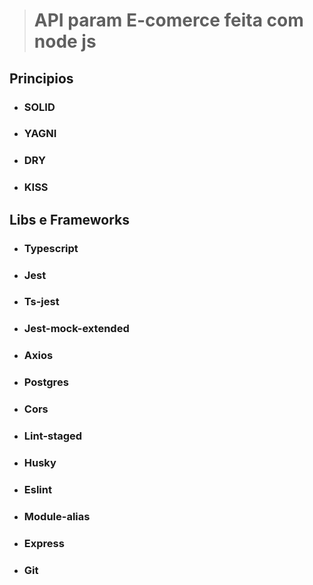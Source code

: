 > # API param E-comerce feita com node js

## Principios
* ### SOLID
* ### YAGNI
* ### DRY
* ### KISS


## Libs e Frameworks

* ### Typescript
* ### Jest
* ### Ts-jest
* ### Jest-mock-extended
* ### Axios
* ### Postgres
* ### Cors
* ### Lint-staged
* ### Husky
* ### Eslint
* ### Module-alias
* ### Express
* ### Git